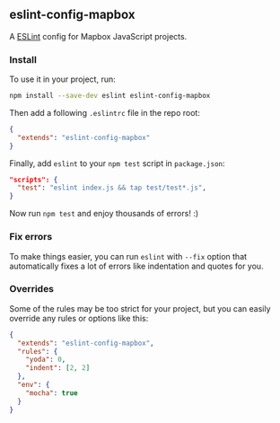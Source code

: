 ## eslint-config-mapbox

A [ESLint](http://eslint.org/) config for Mapbox JavaScript projects.

### Install

To use it in your project, run:

```bash
npm install --save-dev eslint eslint-config-mapbox
```

Then add a following `.eslintrc` file in the repo root:

```json
{
  "extends": "eslint-config-mapbox"
}
```

Finally, add `eslint` to your `npm test` script in `package.json`:

```json
"scripts": {
  "test": "eslint index.js && tap test/test*.js",
}
```

Now run `npm test` and enjoy thousands of errors! :)

### Fix errors

To make things easier, you can run `eslint` with `--fix` option
that automatically fixes a lot of errors like indentation and quotes for you.

### Overrides

Some of the rules may be too strict for your project,
but you can easily override any rules or options like this:

```json
{
  "extends": "eslint-config-mapbox",
  "rules": {
    "yoda": 0,
    "indent": [2, 2]
  },
  "env": {
    "mocha": true
  }
}
```
